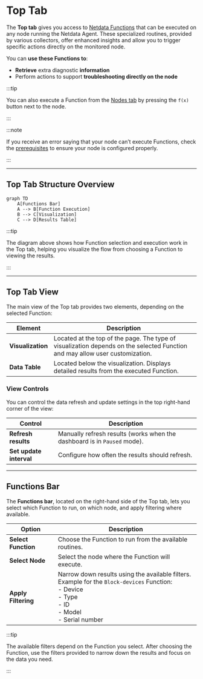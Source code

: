 # Top Tab

The **Top tab** gives you access to [Netdata Functions](/docs/top-monitoring-netdata-functions.md) that can be executed on any node running the Netdata Agent. These specialized routines, provided by various collectors, offer enhanced insights and allow you to trigger specific actions directly on the monitored node.

You can **use these Functions to**:
- **Retrieve** extra diagnostic **information** 
- Perform actions to support **troubleshooting directly on the node** 

:::tip

You can also execute a Function from the [Nodes tab](/docs/dashboards-and-charts/nodes-tab.md) by pressing the `f(x)` button next to the node.

:::

:::note

If you receive an error saying that your node can’t execute Functions, check the [prerequisites](/docs/top-monitoring-netdata-functions.md) to ensure your node is configured properly.

:::

---

## Top Tab Structure Overview

```mermaid
graph TD
    A[Functions Bar]
    A --> B[Function Execution]
    B --> C[Visualization]
    C --> D[Results Table]
```

:::tip

The diagram above shows how Function selection and execution work in the Top tab, helping you visualize the flow from choosing a Function to viewing the results.

:::

---

## Top Tab View

The main view of the Top tab provides two elements, depending on the selected Function:

| Element              | Description                                                    |
|----------------------|----------------------------------------------------------------|
| **Visualization**    | Located at the top of the page. The type of visualization depends on the selected Function and may allow user customization. |
| **Data Table**       | Located below the visualization. Displays detailed results from the executed Function. |

### **View Controls**

You can control the data refresh and update settings in the top right-hand corner of the view:

| Control                  | Description                                        |
|--------------------------|----------------------------------------------------|
| **Refresh results**       | Manually refresh results (works when the dashboard is in `Paused` mode). |
| **Set update interval**   | Configure how often the results should refresh.    |

---

## Functions Bar

The **Functions bar**, located on the right-hand side of the Top tab, lets you select which Function to run, on which node, and apply filtering where available.

| Option                        | Description                                              |
|---------------------------------|----------------------------------------------------------|
| **Select Function**          | Choose the Function to run from the available routines.   |
| **Select Node**              | Select the node where the Function will execute.          |
| **Apply Filtering**        | Narrow down results using the available filters.  <br/> Example for the `Block-devices` Function: <br/> - Device <br/> - Type <br/> - ID <br/> - Model <br/> - Serial number |

:::tip

The available filters depend on the Function you select. After choosing the Function, use the filters provided to narrow down the results and focus on the data you need.

:::